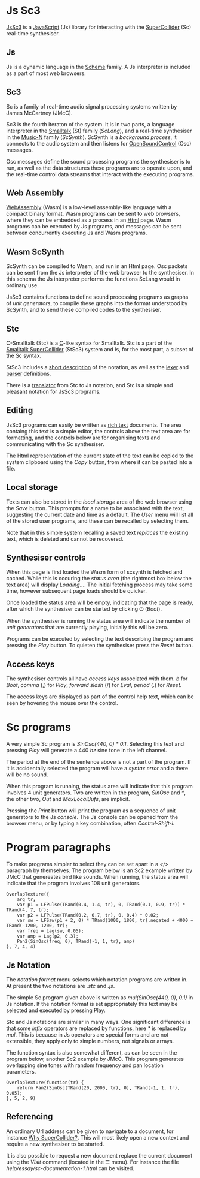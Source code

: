 # Js Sc3

[JsSc3](https://rd.slavepianos.org/t/jssc3) is a [JavaScript](https://developer.mozilla.org/en-US/docs/Web/JavaScript) (Js) library for interacting with the [SuperCollider](http://audiosynth.com/) (Sc) real-time synthesiser.

## Js

Js is a dynamic language in the [Scheme](https://www.scheme.com/tspl4/) family.  A Js interpreter is included as a part of most web browsers.

## Sc3

Sc is a family of real-time audio signal processing systems written by James McCartney (JMcC).

Sc3 is the fourth iteraton of the system.  It is in two parts, a language interpreter in the [Smalltalk](http://archive.org/details/byte-magazine-1981-08/) (St) family (_ScLang_),  and a real-time synthesiser in the [Music-N](https://doi.org/10.2307/3679463) family (_ScSynth_).  ScSynth is a _background process_, it connects to the audio system and then listens for [OpenSoundControl](https://opensoundcontrol.stanford.edu/) (Osc) messages.

Osc messages define the sound processing programs the synthesiser is to run, as well as the data structures these programs are to operate upon, and the real-time control data streams that interact with the executing programs.

## Web Assembly

[WebAssembly](https://webassembly.org/) (Wasm) is a low-level assembly-like language with a compact binary format.  Wasm programs can be sent to web browsers, where they can be embedded as a process in an [Html](https://developer.mozilla.org/en-US/docs/Web/HTML) page.  Wasm programs can be executed by Js programs, and messages can be sent between concurrently executing Js and Wasm programs.

## Wasm ScSynth

ScSynth can be compiled to Wasm, and run in an Html page.  Osc packets can be sent from the Js interpreter of the web browser to the synthesiser.  In this schema the Js interpreter performs the functions ScLang would in ordinary use.

JsSc3 contains functions to define sound processing programs as graphs of _unit generators_, to compile these graphs into the format understood by ScSynth, and to send these compiled codes to the synthesiser.

## Stc

C-Smalltalk (Stc) is a [C](http://csapp.cs.cmu.edu/3e/docs/chistory.html)-like syntax for Smalltalk.  Stc is a part of the [Smalltalk SuperCollider](https://rohandrape.net/?t=stsc3) (StSc3) system and is, for the most part, a subset of the Sc syntax.

StSc3 includes a [short description](https://rohandrape.net/?t=stsc3&e=md/c-smalltalk.md) of the notation, as well as the [lexer](https://gitlab.com/rd--/stsc3/-/blob/master/Language/Smalltalk/SuperCollider/Lexer.x) and [parser](https://gitlab.com/rd--/stsc3/-/blob/master/Language/Smalltalk/SuperCollider/Parser.y) definitions.

There is a [translator]((https://rohandrape.net/pub/stsc3/html/stc-to-js.html)) from Stc to Js notation, and Stc is a simple and pleasant notation for JsSc3 programs.

## Editing

JsSc3 programs can easily be written as [rich text](http://www.bitsavers.org/pdf/xerox/alto/BravoCourse.pdf) documents.  The area containg this text is a simple editor, the controls above the text area are for formatting, and the controls below are for organising texts and communicating with the Sc synthesiser.

The Html representation of the current state of the text can be copied to the system clipboard using the _Copy_ button, from where it can be pasted into a file.

## Local storage

Texts can also be stored in the _local storage_ area of the web browser using the _Save_ button.  This prompts for a name to be associated with the text, suggesting the current date and time as a default.  The _User_ menu will list all of the stored user programs, and these can be recalled by selecting them.

Note that in this simple system recalling a saved text _replaces_ the existing text, which is deleted and cannot be recovered.

## Synthesiser controls

When this page is first loaded the Wasm form of scsynth is fetched and cached.  While this is occuring the _status area_ (the rightmost box below the text area) will display _Loading..._.  The initial fetching process may take some time, however subsequent page loads should be quicker.

Once loaded the status area will be empty, indicating that the page is ready, after which the synthesiser can be started by clicking ⏻ (_Boot_).

When the synthesiser is running the status area will indicate the number of _unit generators_ that are currently playing, initially this will be zero.

Programs can be executed by selecting the text describing the program and pressing the _Play_ button.  To quieten the synthesiser press the _Reset_ button.

## Access keys

The synthesiser controls all have _access keys_ associated with them.
_b_ for _Boot_, _comma_ (,) for _Play_, _forward slash_ (/) for _Eval_, _period_ (.) for _Reset_.

The access keys are displayed as part of the control help text, which can be seen by hovering the mouse over the control.

# Sc programs

A very simple Sc program is _SinOsc(440, 0) * 0.1_.  Selecting this text and pressing _Play_ will generate a 440 _hz_ sine tone in the left channel.

The period at the end of the sentence above is not a part of the program.  If it is accidentally selected the program will have a _syntax error_ and a there will be no sound.

When this program is running, the status area will indicate that this program involves 4 unit generators.  Two are written in the program, _SinOsc_ and _*_, the other two, _Out_ and _MaxLocalBufs_, are implicit.

Pressing the _Print_ button will print the program as a sequence of unit generators to the Js _console_.  The Js console can be opened from the browser menu, or by typing a key combination, often _Control-Shift-i_.

# Program paragraphs

To make programs simpler to select they can be set apart in a _</>_  paragraph by themselves.  The program below is an Sc2 example written by JMcC that genereates bird like sounds.  When running, the status area will indicate that the program involves 108 unit generators.

~~~~
OverlapTexture({
    arg tr;
    var p1 = LFPulse(TRand(0.4, 1.4, tr), 0, TRand(0.1, 0.9, tr)) * TRand(4, 7, tr);
    var p2 = LFPulse(TRand(0.2, 0.7, tr), 0, 0.4) * 0.02;
    var sw = LFSaw(p1 + 2, 0) * TRand(1000, 1800, tr).negated + 4000 + TRand(-1200, 1200, tr);
    var freq = Lag(sw, 0.05);
    var amp = Lag(p2, 0.3);
    Pan2(SinOsc(freq, 0), TRand(-1, 1, tr), amp)
}, 7, 4, 4)
~~~~

## Js Notation

The _notation format_ menu selects which notation programs are written in.  At present the two notations are _.stc_ and _.js_.

The simple Sc program given above is written as _mul(SinOsc(440, 0), 0.1)_  in Js notation.  If the notation format is set appropriately this text may be selected and executed by pressing Play.

Stc and Js notations are similar in many ways.  One significant difference is that some _infix_ operators are replaced by functions, here _*_ is replaced by _mul_.  This is because in Js operators are special forms and are not extensible, they apply only to simple numbers, not signals or arrays.

The function syntax is also somewhat different, as can be seen in the program below, another Sc2 example by JMcC.  This program generates overlapping sine tones with random frequency and pan location parameters.

~~~~
OverlapTexture(function(tr) {
    return Pan2(SinOsc(TRand(20, 2000, tr), 0), TRand(-1, 1, tr), 0.05);
}, 5, 2, 9)
~~~~

## Referencing

An ordinary Url address can be given to navigate to a document, for instance [Why SuperCollider?](?e=help/essay/sc-documentation-1.html).  This will most likely open a new context and require a new synthesiser to be started.

It is also possible to request a new document replace the current document using the _Visit_ command (located in the ☰ menu).  For instance the file _help/essay/sc-documentation-1.html_ can be visited.
